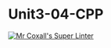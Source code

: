 # Unit3-04-CPP
[![Mr Coxall's Super Linter](https://github.com/ICS3U-C-Programming-P-T/Unit3-04-CPP/workflows/Mr%20Coxall's%20Super%20Linter/badge.svg)](https://github.com/ICS3U-C-Programming-P-T/Unit3-04-CPP/actions/)
